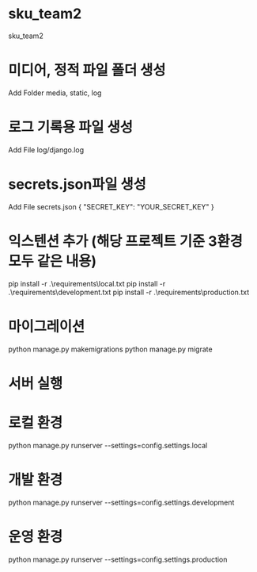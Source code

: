 # sku_team2
sku_team2

# 미디어, 정적 파일 폴더 생성
Add Folder media, static, log

# 로그 기록용 파일 생성
Add File log/django.log

# secrets.json파일 생성
Add File secrets.json
{ "SECRET_KEY": "YOUR_SECRET_KEY" }

# 익스텐션 추가 (해당 프로젝트 기준 3환경 모두 같은 내용)
pip install -r .\requirements\local.txt
pip install -r .\requirements\development.txt
pip install -r .\requirements\production.txt

# 마이그레이션
python manage.py makemigrations
python manage.py migrate

# 서버 실행
# 로컬 환경
python manage.py runserver --settings=config.settings.local

# 개발 환경
python manage.py runserver --settings=config.settings.development

# 운영 환경
python manage.py runserver --settings=config.settings.production
